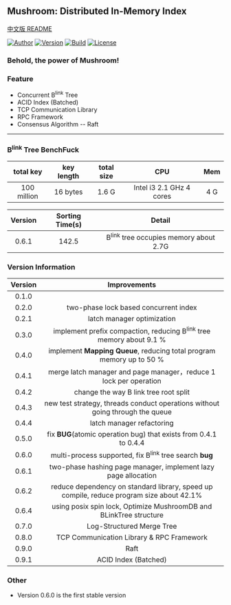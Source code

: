 ## Mushroom: Distributed In-Memory Index
[中文版 README](./README.md)

[![Author](https://img.shields.io/badge/Author-UncP-brightgreen.svg)](./LICENSE)
[![Version](https://img.shields.io/badge/Version-0.9.0-blue.svg)]()
[![Build](https://img.shields.io/badge/Build-Passing-brightgreen.svg)](https://travis-ci.org/UncP/Mushroom)
[![License](https://img.shields.io/badge/License-BSD-red.svg)](./LICENSE)

### Behold, the power of Mushroom!

### Feature
+ Concurrent B<sup>link</sup> Tree
+ ACID Index (Batched)
+ TCP Communication Library
+ RPC Framework
+ Consensus Algorithm -- Raft

******

### B<sup>link</sup> Tree BenchFuck
|total key|key length| total size |     CPU    | Mem |
|:-------:|:--------:|:---------:|:--------------:|:----:|
|100 million | 16 bytes | 1.6 G | Intel i3 2.1 GHz 4 cores|4 G|

| Version | Sorting Time(s) |       Detail       |
|:------:|:------:|:-----------------------------------:|
| 0.6.1 | 142.5 | B<sup>link</sup> tree occupies memory about 2.7G |

### Version Information
| Version |       Improvements       |
|:------:|:--------------------------:|
| 0.1.0  | |
| 0.2.0  |   two-phase lock based concurrent index   |
| 0.2.1  |         latch manager optimization         |
| 0.3.0  | implement  prefix compaction, reducing B<sup>link</sup> tree memory about 9.1 % |
| 0.4.0  |  implement **Mapping Queue**, reducing total program memory up to 50 %|
| 0.4.1  | merge latch manager and page manager，reduce 1 lock per operation |
| 0.4.2  |            change the way B link tree root split |
| 0.4.3  |  new test strategy, threads conduct operations without going through the queue |
| 0.4.4  |               latch manager refactoring     |
| 0.5.0  | fix **BUG**(atomic operation bug) that exists from 0.4.1 to 0.4.4 |
| 0.6.0  | multi-process supported, fix B<sup>link</sup> tree search **bug**|
| 0.6.1  | two-phase hashing page manager, implement lazy page allocation|
| 0.6.2  | reduce dependency on standard library, speed up compile, reduce program size about 42.1%|
| 0.6.4  |using posix spin lock, Optimize MushroomDB and BLinkTree structure|
| 0.7.0  |      Log-Structured Merge Tree    |
| 0.8.0  |     TCP Communication Library & RPC Framework    |
| 0.9.0  |        Raft       |
| 0.9.1  |   ACID Index (Batched)    |

### Other
+ Version 0.6.0 is the first stable version
